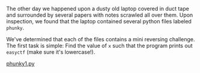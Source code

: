 The other day we happened upon a dusty old laptop covered in duct tape and surrounded by several papers with notes scrawled all over them. Upon inspection, we found that the laptop contained several python files labeled `phunky`.

We've determined that each of the files contains a mini reversing challenge. The first task is simple: Find the value of `x` such that the program prints out `easyctf` (make sure it's lowercase!).

[phunky1.py](${phunky1_py})
